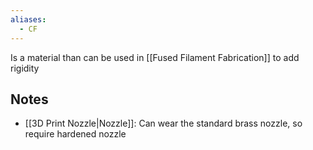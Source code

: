 ```yaml
---
aliases:
  - CF
---
```

Is a material than can be used in [[Fused Filament Fabrication]] to add rigidity
## Notes
- [[3D Print Nozzle|Nozzle]]: Can wear the standard brass nozzle, so require hardened nozzle